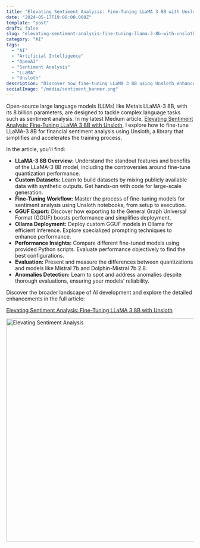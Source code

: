 ```yaml
---
title: "Elevating Sentiment Analysis: Fine-Tuning LLaMA 3 8B with Unsloth"
date: "2024-05-17T19:08:00.000Z"
template: "post"
draft: false
slug: "elevating-sentiment-analysis-fine-tuning-llama-3-8b-with-unsloth"
category: "AI"
tags:
  - "AI"
  - "Artificial Intelligence"
  - "OpenAI"
  - "Sentiment Analysis"
  - "LLaMA"
  - "Unsloth"
description: "Discover how fine-tuning LLaMA 3 8B using Unsloth enhances sentiment analysis performance, particularly in the financial sector."
socialImage: "/media/sentiment_banner.png"
---
```


Open-source large language models (LLMs) like Meta’s LLaMA-3 8B, with its 8 billion parameters, are designed to tackle complex language tasks such as sentiment analysis. In my latest Medium article, [Elevating Sentiment Analysis: Fine-Tuning LLaMA 3 8B with Unsloth](https://seandearnaley.medium.com/elevating-sentiment-analysis-ad02a316df1d), I explore how to fine-tune LLaMA-3 8B for financial sentiment analysis using Unsloth, a library that simplifies and accelerates the training process.

In the article, you'll find:

- **LLaMA-3 8B Overview:** Understand the standout features and benefits of the LLaMA-3 8B model, including the controversies around fine-tune quantization performance.
- **Custom Datasets:** Learn to build datasets by mixing publicly available data with synthetic outputs. Get hands-on with code for large-scale generation.
- **Fine-Tuning Workflow:** Master the process of fine-tuning models for sentiment analysis using Unsloth notebooks, from setup to execution.
- **GGUF Export:** Discover how exporting to the General Graph Universal Format (GGUF) boosts performance and simplifies deployment.
- **Ollama Deployment:** Deploy custom GGUF models in Ollama for efficient inference. Explore specialized prompting techniques to enhance performance.
- **Performance Insights:** Compare different fine-tuned models using provided Python scripts. Evaluate performance objectively to find the best configurations.
- **Evaluation:** Present and measure the differences between quantizations and models like Mistral 7b and Dolphin-Mistral 7b 2.8.
- **Anomalies Detection:** Learn to spot and address anomalies despite thorough evaluations, ensuring your models’ reliability.

Discover the broader landscape of AI development and explore the detailed enhancements in the full article:

[Elevating Sentiment Analysis: Fine-Tuning LLaMA 3 8B with Unsloth](https://seandearnaley.medium.com/elevating-sentiment-analysis-ad02a316df1d)

<a href="https://seandearnaley.medium.com/elevating-sentiment-analysis-ad02a316df1d"><img src="/media/sentiment_banner.png" alt="Elevating Sentiment Analysis" width="600"></a>







